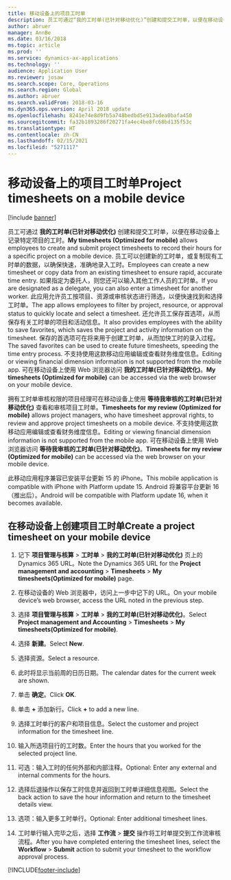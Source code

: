 ```yaml
---
title: 移动设备上的项目工时单
description: 员工可通过“我的工时单(已针对移动优化)”创建和提交工时单，以便在移动设备上记录特定项目的工时。
author: abruer
manager: AnnBe
ms.date: 03/16/2018
ms.topic: article
ms.prod: ''
ms.service: dynamics-ax-applications
ms.technology: ''
audience: Application User
ms.reviewer: josaw
ms.search.scope: Core, Operations
ms.search.region: Global
ms.author: abruer
ms.search.validFrom: 2018-03-16
ms.dyn365.ops.version: April 2018 update
ms.openlocfilehash: 8241e74e8d9fb5a748bedbd5e913adea0bafa450
ms.sourcegitcommit: fa32b1893286f20271fa4ec4be8fc68bd135f53c
ms.translationtype: HT
ms.contentlocale: zh-CN
ms.lasthandoff: 02/15/2021
ms.locfileid: "5271117"
---
```

# <a name="project-timesheets-on-a-mobile-device"></a><span data-ttu-id="21e02-103">移动设备上的项目工时单</span><span class="sxs-lookup"><span data-stu-id="21e02-103">Project timesheets on a mobile device</span></span>

[!include [banner](../includes/banner.md)]

<span data-ttu-id="21e02-104">员工可通过 **我的工时单(已针对移动优化)** 创建和提交工时单，以便在移动设备上记录特定项目的工时。</span><span class="sxs-lookup"><span data-stu-id="21e02-104">**My timesheets (Optimized for mobile)** allows employees to create and submit project timesheets to record their hours for a specific project on a mobile device.</span></span> <span data-ttu-id="21e02-105">员工可以创建新的工时单，或复制现有工时单的数据，以确保快速，准确地录入工时。</span><span class="sxs-lookup"><span data-stu-id="21e02-105">Employees can create a new timesheet or copy data from an existing timesheet to ensure rapid, accurate time entry.</span></span> <span data-ttu-id="21e02-106">如果指定为委托人，则您还可以输入其他工作人员的工时单。</span><span class="sxs-lookup"><span data-stu-id="21e02-106">If you are designated as a delegate, you can also enter a timesheet for another worker.</span></span> <span data-ttu-id="21e02-107">此应用允许员工按项目、资源或审核状态进行筛选，以便快速找到和选择工时单。</span><span class="sxs-lookup"><span data-stu-id="21e02-107">The app allows employees to filter by project, resource, or approval status to quickly locate and select a timesheet.</span></span> <span data-ttu-id="21e02-108">还允许员工保存首选项，从而保存有关工时单的项目和活动信息。</span><span class="sxs-lookup"><span data-stu-id="21e02-108">It also provides employees with the ability to save favorites, which saves the project and activity information on the timesheet.</span></span> <span data-ttu-id="21e02-109">保存的首选项可在将来用于创建工时单，从而加快工时的录入过程。</span><span class="sxs-lookup"><span data-stu-id="21e02-109">The saved favorites can be used to create future timesheets, speeding the time entry process.</span></span> <span data-ttu-id="21e02-110">不支持使用这款移动应用编辑或查看财务维度信息。</span><span class="sxs-lookup"><span data-stu-id="21e02-110">Editing or viewing financial dimension information is not supported from the mobile app.</span></span> <span data-ttu-id="21e02-111">可在移动设备上使用 Web 浏览器访问 **我的工时单(已针对移动优化)**。</span><span class="sxs-lookup"><span data-stu-id="21e02-111">**My timesheets (Optimized for mobile)** can be accessed via the web browser on your mobile device.</span></span>

<span data-ttu-id="21e02-112">拥有工时单审核权限的项目经理可在移动设备上使用 **等待我审核的工时单(已针对移动优化)** 查看和审核项目工时单。</span><span class="sxs-lookup"><span data-stu-id="21e02-112">**Timesheets for my review (Optimized for mobile)** allows project managers, who have timesheet approval rights, to review and approve project timesheets on a mobile device.</span></span> <span data-ttu-id="21e02-113">不支持使用这款移动应用编辑或查看财务维度信息。</span><span class="sxs-lookup"><span data-stu-id="21e02-113">Editing or viewing financial dimension information is not supported from the mobile app.</span></span> <span data-ttu-id="21e02-114">可在移动设备上使用 Web 浏览器访问 **等待我审核的工时单(已针对移动优化)**。</span><span class="sxs-lookup"><span data-stu-id="21e02-114">**Timesheets for my review (Optimized for mobile)** can be accessed via the web browser on your mobile device.</span></span>

<span data-ttu-id="21e02-115">此移动应用程序兼容已安装平台更新 15 的 iPhone。</span><span class="sxs-lookup"><span data-stu-id="21e02-115">This mobile application is compatible with iPhone with Platform update 15.</span></span>
<span data-ttu-id="21e02-116">Android 将兼容平台更新 16（推出后）。</span><span class="sxs-lookup"><span data-stu-id="21e02-116">Android will be compatible with Platform update 16, when it becomes available.</span></span>

## <a name="create-a-project-timesheet-on-your-mobile-device"></a><span data-ttu-id="21e02-117">在移动设备上创建项目工时单</span><span class="sxs-lookup"><span data-stu-id="21e02-117">Create a project timesheet on your mobile device</span></span>

1.  <span data-ttu-id="21e02-118">记下 **项目管理与核算** \> **工时单** \> **我的工时单(已针对移动优化)** 页上的 Dynamics 365 URL。</span><span class="sxs-lookup"><span data-stu-id="21e02-118">Note the Dynamics 365 URL for the **Project management and accounting** \> **Timesheets** \> **My timesheets(Optimized for mobile)** page.</span></span>

2.  <span data-ttu-id="21e02-119">在移动设备的 Web 浏览器中，访问上一步中记下的 URL。</span><span class="sxs-lookup"><span data-stu-id="21e02-119">On your mobile device’s web browser, access the URL noted in the previous step.</span></span>
 
3.  <span data-ttu-id="21e02-120">选择 **项目管理与核算** \> **工时单** \> **我的工时单(已针对移动优化)**。</span><span class="sxs-lookup"><span data-stu-id="21e02-120">Select **Project management and Accounting** \> **Timesheets** \> **My timesheets(Optimized for mobile)**.</span></span>

4.  <span data-ttu-id="21e02-121">选择 **新建**。</span><span class="sxs-lookup"><span data-stu-id="21e02-121">Select **New**.</span></span>

5.  <span data-ttu-id="21e02-122">选择资源。</span><span class="sxs-lookup"><span data-stu-id="21e02-122">Select a resource.</span></span>

6.  <span data-ttu-id="21e02-123">此时将显示当前周的日历日期。</span><span class="sxs-lookup"><span data-stu-id="21e02-123">The calendar dates for the current week are shown.</span></span>

7.  <span data-ttu-id="21e02-124">单击 **确定**。</span><span class="sxs-lookup"><span data-stu-id="21e02-124">Click **OK**.</span></span>

8.  <span data-ttu-id="21e02-125">单击 **+** 添加新行。</span><span class="sxs-lookup"><span data-stu-id="21e02-125">Click **+** to add a new line.</span></span>

9.  <span data-ttu-id="21e02-126">选择工时单行的客户和项目信息。</span><span class="sxs-lookup"><span data-stu-id="21e02-126">Select the customer and project information for the timesheet line.</span></span>

10. <span data-ttu-id="21e02-127">输入所选项目行的工时数。</span><span class="sxs-lookup"><span data-stu-id="21e02-127">Enter the hours that you worked for the selected project line.</span></span>

11. <span data-ttu-id="21e02-128">可选：输入工时的任何外部和内部注释。</span><span class="sxs-lookup"><span data-stu-id="21e02-128">Optional: Enter any external and internal comments for the hours.</span></span>

12. <span data-ttu-id="21e02-129">选择后退操作以保存工时信息并返回到工时单详细信息视图。</span><span class="sxs-lookup"><span data-stu-id="21e02-129">Select the back action to save the hour information and return to the timesheet details view.</span></span>

13. <span data-ttu-id="21e02-130">选项：输入更多工时单行。</span><span class="sxs-lookup"><span data-stu-id="21e02-130">Optional: Enter additional timesheet lines.</span></span>

14. <span data-ttu-id="21e02-131">工时单行输入完毕之后，选择 **工作流** \> **提交** 操作将工时单提交到工作流审核流程。</span><span class="sxs-lookup"><span data-stu-id="21e02-131">After you have completed entering the timesheet lines, select the **Workflow** \> **Submit** action to submit your timesheet to the workflow approval process.</span></span>


[!INCLUDE[footer-include](../includes/footer-banner.md)]